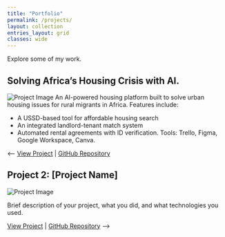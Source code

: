 ```yaml
---
title: "Portfolio"
permalink: /projects/
layout: collection
entries_layout: grid
classes: wide
---
```

Explore some of my work.

 ## Solving Africa’s Housing Crisis with AI.

![Project Image](/assets/images/project1.jpg)
An AI-powered housing platform built to solve urban housing issues for rural migrants in Africa. Features include:
- A USSD-based tool for affordable housing search
- An integrated landlord-tenant match system
- Automated rental agreements with ID verification.
  Tools: Trello, Figma, Google Workspace, Canva.

<-- [View Project](#) | [GitHub Repository](#)

## Project 2: [Project Name]

![Project Image](/assets/images/project2.jpg)

Brief description of your project, what you did, and what technologies you used.

[View Project](#) | [GitHub Repository](#) -->

